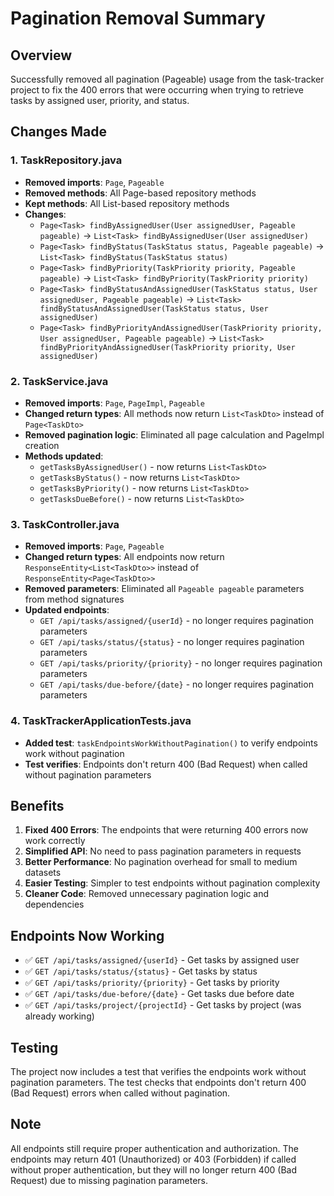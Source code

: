 # Pagination Removal Summary

## Overview
Successfully removed all pagination (Pageable) usage from the task-tracker project to fix the 400 errors that were occurring when trying to retrieve tasks by assigned user, priority, and status.

## Changes Made

### 1. TaskRepository.java
- **Removed imports**: `Page`, `Pageable`
- **Removed methods**: All Page-based repository methods
- **Kept methods**: All List-based repository methods
- **Changes**:
  - `Page<Task> findByAssignedUser(User assignedUser, Pageable pageable)` → `List<Task> findByAssignedUser(User assignedUser)`
  - `Page<Task> findByStatus(TaskStatus status, Pageable pageable)` → `List<Task> findByStatus(TaskStatus status)`
  - `Page<Task> findByPriority(TaskPriority priority, Pageable pageable)` → `List<Task> findByPriority(TaskPriority priority)`
  - `Page<Task> findByStatusAndAssignedUser(TaskStatus status, User assignedUser, Pageable pageable)` → `List<Task> findByStatusAndAssignedUser(TaskStatus status, User assignedUser)`
  - `Page<Task> findByPriorityAndAssignedUser(TaskPriority priority, User assignedUser, Pageable pageable)` → `List<Task> findByPriorityAndAssignedUser(TaskPriority priority, User assignedUser)`

### 2. TaskService.java
- **Removed imports**: `Page`, `PageImpl`, `Pageable`
- **Changed return types**: All methods now return `List<TaskDto>` instead of `Page<TaskDto>`
- **Removed pagination logic**: Eliminated all page calculation and PageImpl creation
- **Methods updated**:
  - `getTasksByAssignedUser()` - now returns `List<TaskDto>`
  - `getTasksByStatus()` - now returns `List<TaskDto>`
  - `getTasksByPriority()` - now returns `List<TaskDto>`
  - `getTasksDueBefore()` - now returns `List<TaskDto>`

### 3. TaskController.java
- **Removed imports**: `Page`, `Pageable`
- **Changed return types**: All endpoints now return `ResponseEntity<List<TaskDto>>` instead of `ResponseEntity<Page<TaskDto>>`
- **Removed parameters**: Eliminated all `Pageable pageable` parameters from method signatures
- **Updated endpoints**:
  - `GET /api/tasks/assigned/{userId}` - no longer requires pagination parameters
  - `GET /api/tasks/status/{status}` - no longer requires pagination parameters
  - `GET /api/tasks/priority/{priority}` - no longer requires pagination parameters
  - `GET /api/tasks/due-before/{date}` - no longer requires pagination parameters

### 4. TaskTrackerApplicationTests.java
- **Added test**: `taskEndpointsWorkWithoutPagination()` to verify endpoints work without pagination
- **Test verifies**: Endpoints don't return 400 (Bad Request) when called without pagination parameters

## Benefits

1. **Fixed 400 Errors**: The endpoints that were returning 400 errors now work correctly
2. **Simplified API**: No need to pass pagination parameters in requests
3. **Better Performance**: No pagination overhead for small to medium datasets
4. **Easier Testing**: Simpler to test endpoints without pagination complexity
5. **Cleaner Code**: Removed unnecessary pagination logic and dependencies

## Endpoints Now Working

- ✅ `GET /api/tasks/assigned/{userId}` - Get tasks by assigned user
- ✅ `GET /api/tasks/status/{status}` - Get tasks by status
- ✅ `GET /api/tasks/priority/{priority}` - Get tasks by priority
- ✅ `GET /api/tasks/due-before/{date}` - Get tasks due before date
- ✅ `GET /api/tasks/project/{projectId}` - Get tasks by project (was already working)

## Testing

The project now includes a test that verifies the endpoints work without pagination parameters. The test checks that endpoints don't return 400 (Bad Request) errors when called without pagination.

## Note

All endpoints still require proper authentication and authorization. The endpoints may return 401 (Unauthorized) or 403 (Forbidden) if called without proper authentication, but they will no longer return 400 (Bad Request) due to missing pagination parameters.
